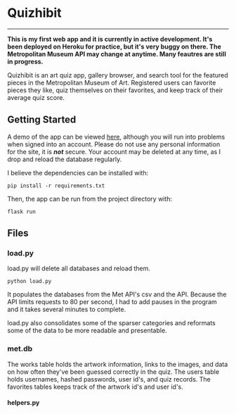 # Quizhibit

***

**This is my first web app and it is currently in active development. It's been deployed on Heroku for practice, but it's very buggy on there. 
The Metropolitan Museum API may change at anytime. Many feautres are still in progress.**

Quizhibit is an art quiz app, gallery browser, and search tool for the featured pieces in the Metropolitan Museum of Art. Registered users can
favorite pieces they like, quiz themselves on their favorites, and keep track of their average quiz score.


## Getting Started

A demo of the app can be viewed [here](quizhibit.herokuapp.com), although you will run into problems when signed into an account. 
Please do not use any personal information for the site, it is ***not*** secure. 
Your account may be deleted at any time, as I drop and reload the database regularly.

I believe the dependencies can be installed with:
```
pip install -r requirements.txt
```

Then, the app can be run from the project directory with:
```
flask run
```

## Files

### load.py

load.py will delete all databases and reload them. 
```
python load.py
```
It populates the databases from the Met API's csv and the API. Because the API limits requests to 80 per second, I had to add pauses in the program
and it takes several minutes to complete.

load.py also consolidates some of the sparser categories and reformats some of the data to be more readable and presentable.


### met.db 

The works table holds the artwork information, links to the images, and data on how often they've been guessed correctly in the quiz.
The users table holds usernames, hashed passwords, user id's, and quiz records. The favorites tables keeps track of the artwork id's and
user id's.

#### helpers.py
